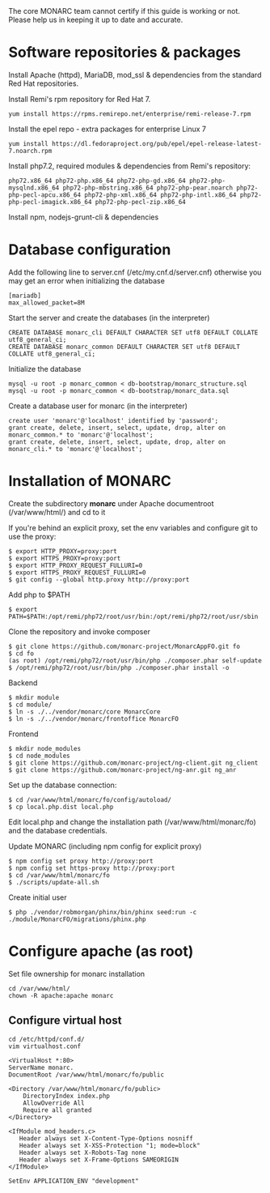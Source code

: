 <aside class="warning">
The core MONARC team cannot certify if this guide is working or not. Please help us in keeping it up to date and accurate.
</aside>

# Software repositories & packages

Install Apache (httpd), MariaDB, mod_ssl & dependencies from the standard Red Hat repositories.

Install Remi's rpm repository for Red Hat 7.

    yum install https://rpms.remirepo.net/enterprise/remi-release-7.rpm

Install the epel repo - extra packages for enterprise Linux 7

    yum install https://dl.fedoraproject.org/pub/epel/epel-release-latest-7.noarch.rpm

Install php7.2, required modules & dependencies from Remi's repository:

    php72.x86_64 php72-php.x86_64 php72-php-gd.x86_64 php72-php-mysqlnd.x86_64 php72-php-mbstring.x86_64 php72-php-pear.noarch php72-php-pecl-apcu.x86_64 php72-php-xml.x86_64 php72-php-intl.x86_64 php72-php-pecl-imagick.x86_64 php72-php-pecl-zip.x86_64

Install npm, nodejs-grunt-cli & dependencies

# Database configuration

Add the following line to server.cnf (/etc/my.cnf.d/server.cnf) otherwise you
may get an error when initializing the database

    [mariadb]
    max_allowed_packet=8M

Start the server and create the databases (in the interpreter)

    CREATE DATABASE monarc_cli DEFAULT CHARACTER SET utf8 DEFAULT COLLATE utf8_general_ci;
    CREATE DATABASE monarc_common DEFAULT CHARACTER SET utf8 DEFAULT COLLATE utf8_general_ci;

Initialize the database

    mysql -u root -p monarc_common < db-bootstrap/monarc_structure.sql
    mysql -u root -p monarc_common < db-bootstrap/monarc_data.sql

Create a database user for monarc (in the interpreter)

    create user 'monarc'@'localhost' identified by 'password';
    grant create, delete, insert, select, update, drop, alter on monarc_common.* to 'monarc'@'localhost';
    grant create, delete, insert, select, update, drop, alter on monarc_cli.* to 'monarc'@'localhost';

# Installation of MONARC

Create the subdirectory __monarc__ under Apache documentroot (/var/www/html/) and cd to it

If you're behind an explicit proxy, set the env variables and configure git to use the proxy:

    $ export HTTP_PROXY=proxy:port
    $ export HTTPS_PROXY=proxy:port
    $ export HTTP_PROXY_REQUEST_FULLURI=0
    $ export HTTPS_PROXY_REQUEST_FULLURI=0
    $ git config --global http.proxy http://proxy:port

Add php to $PATH

    $ export PATH=$PATH:/opt/remi/php72/root/usr/bin:/opt/remi/php72/root/usr/sbin

Clone the repository and invoke composer

    $ git clone https://github.com/monarc-project/MonarcAppFO.git fo
    $ cd fo
    (as root) /opt/remi/php72/root/usr/bin/php ./composer.phar self-update
    $ /opt/remi/php72/root/usr/bin/php ./composer.phar install -o

Backend

    $ mkdir module
    $ cd module/
    $ ln -s ./../vendor/monarc/core MonarcCore
    $ ln -s ./../vendor/monarc/frontoffice MonarcFO

Frontend

    $ mkdir node_modules
    $ cd node_modules
    $ git clone https://github.com/monarc-project/ng-client.git ng_client
    $ git clone https://github.com/monarc-project/ng-anr.git ng_anr

Set up the database connection:

    $ cd /var/www/html/monarc/fo/config/autoload/
    $ cp local.php.dist local.php

Edit local.php and change the installation path (/var/www/html/monarc/fo) and the database credentials.

Update MONARC (including npm config for explicit proxy)

    $ npm config set proxy http://proxy:port
    $ npm config set https-proxy http://proxy:port
    $ cd /var/www/html/monarc/fo
    $ ./scripts/update-all.sh

Create initial user

    $ php ./vendor/robmorgan/phinx/bin/phinx seed:run -c ./module/MonarcFO/migrations/phinx.php

# Configure apache (as root)

Set file ownership for monarc installation

    cd /var/www/html/
    chown -R apache:apache monarc

## Configure virtual host

    cd /etc/httpd/conf.d/
    vim virtualhost.conf

    <VirtualHost *:80>
    ServerName monarc.
    DocumentRoot /var/www/html/monarc/fo/public

    <Directory /var/www/html/monarc/fo/public>
        DirectoryIndex index.php
        AllowOverride All
        Require all granted
    </Directory>

    <IfModule mod_headers.c>
       Header always set X-Content-Type-Options nosniff
       Header always set X-XSS-Protection "1; mode=block"
       Header always set X-Robots-Tag none
       Header always set X-Frame-Options SAMEORIGIN
    </IfModule>

    SetEnv APPLICATION_ENV "development"
